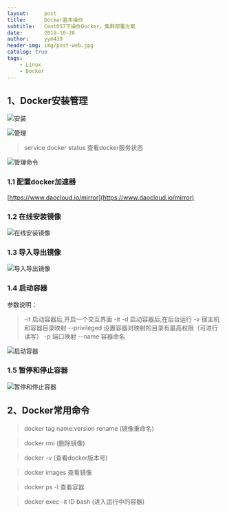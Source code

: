 ```yaml
---
layout:     post
title:      Docker基本操作
subtitle:   CentOS7下操作Docker，集群部署方案
date:       2019-10-28
author:     yym439
header-img: img/post-web.jpg
catalog: true
tags:
    - Linux 
    - Docker
---
```



## 1、Docker安装管理

![安装](https://yym439.github.io/img/docker-1.png "安装")

![管理](https://yym439.github.io/img/docker-2.png "管理")

> service docker status  查看docker服务状态

![管理命令](https://yym439.github.io/img/docker-3.png "管理命令")

### 1.1 配置docker加速器
[https://www.daocloud.io/mirror](https://www.daocloud.io/mirror)


### 1.2 在线安装镜像
![在线安装镜像](https://yym439.github.io/img/docker-4.jpg "在线安装镜像")


### 1.3 导入导出镜像
![导入导出镜像](https://yym439.github.io/img/docker-5.png "导入导出镜像")


### 1.4 启动容器

参数说明：
> -it 启动容器后,开启一个交互界面
> -it -d 启动容器后,在后台运行
> -v 宿主机和容器目录映射
> --privileged 设置容器对映射的目录有最高权限（可进行读写）
> -p 端口映射
> --name 容器命名

![启动容器](https://yym439.github.io/img/docker-6.png "启动容器")

### 1.5 暂停和停止容器
![暂停和停止容器](https://yym439.github.io/img/docker-7.png "暂停和停止容器")

## 2、Docker常用命令
> docker tag name:version  rename (镜像重命名)

> docker rmi (删除镜像)

> docker -v (查看docker版本号)

> docker images 查看镜像

> docker ps -l 查看容器

> docker exec -it ID bash  (进入运行中的容器)
